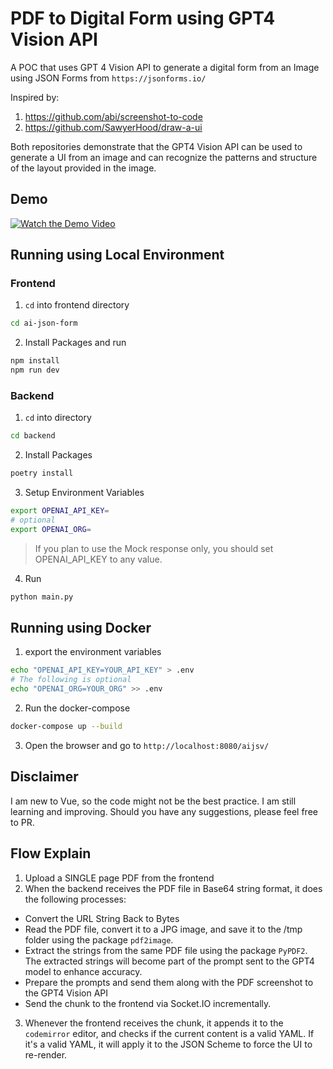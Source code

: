 # PDF to Digital Form using GPT4 Vision API

A POC that uses GPT 4 Vision API to generate a digital form from an Image using JSON Forms from `https://jsonforms.io/`

Inspired by:

1. https://github.com/abi/screenshot-to-code
2. https://github.com/SawyerHood/draw-a-ui

Both repositories demonstrate that the GPT4 Vision API can be used to generate a UI from an image and can recognize the
patterns and structure of the layout provided in the image.

## Demo

[![Watch the Demo Video](https://img.youtube.com/vi/HN_RxSpQXDg/maxresdefault.jpg)](https://youtu.be/HN_RxSpQXDg)

## Running using Local Environment

### Frontend

1. `cd` into frontend directory

```sh
cd ai-json-form
```

2. Install Packages and run

```sh
npm install
npm run dev
```

### Backend

1. `cd` into directory

```sh
cd backend
```

2. Install Packages

```sh
poetry install
```

3. Setup Environment Variables

```sh
export OPENAI_API_KEY=
# optional
export OPENAI_ORG=
```

> If you plan to use the Mock response only, you should set OPENAI_API_KEY to any value.

4. Run

```sh
python main.py
```

## Running using Docker
1. export the environment variables
```sh
echo "OPENAI_API_KEY=YOUR_API_KEY" > .env
# The following is optional
echo "OPENAI_ORG=YOUR_ORG" >> .env
```

2. Run the docker-compose
```sh
docker-compose up --build
```

3. Open the browser and go to `http://localhost:8080/aijsv/`

## Disclaimer

I am new to Vue, so the code might not be the best practice. I am still learning and improving. Should you have any
suggestions, please feel free to PR.

## Flow Explain

1. Upload a SINGLE page PDF from the frontend
2. When the backend receives the PDF file in Base64 string format, it does the following processes:

- Convert the URL String Back to Bytes
- Read the PDF file, convert it to a JPG image, and save it to the /tmp folder using the package `pdf2image`.
- Extract the strings from the same PDF file using the package `PyPDF2`. The extracted strings will become part of the
  prompt sent to the GPT4 model to enhance accuracy.
- Prepare the prompts and send them along with the PDF screenshot to the GPT4 Vision API
- Send the chunk to the frontend via Socket.IO incrementally.

3. Whenever the frontend receives the chunk, it appends it to the `codemirror` editor, and checks if the
   current content is a valid YAML. If it's a valid YAML, it will apply it to the JSON Scheme to force the UI to
   re-render.
